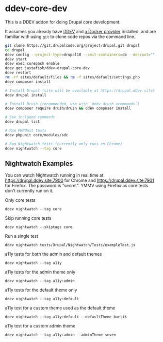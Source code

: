 # ddev-core-dev

This is a DDEV addon for doing Drupal core development. 

It assumes you already have [DDEV](https://ddev.com/) and [a Docker provider](https://ddev.readthedocs.io/en/stable/users/install/docker-installation/) installed, and are familiar with using `git` to clone code repos via the command line.

```bash
git clone https://git.drupalcode.org/project/drupal.git drupal
cd drupal
ddev config --project-type=drupal10 --omit-containers=db --docroot="" --php-version=8.3 --disable-settings-management --nodejs-version=20
ddev start
ddev exec corepack enable
ddev get justafish/ddev-drupal-core-dev
ddev restart
rm -rf sites/default/files && rm -f sites/default/settings.php
ddev composer install

# Install Drupal (site will be available at https://drupal.ddev.site)
ddev drupal install

# Install Drush (recommended, use with `ddev drush <command>`)
ddev composer require drush/drush && ddev composer install

# See included commands
ddev drupal list

# Run PHPUnit tests
ddev phpunit core/modules/sdc

# Run Nightwatch tests (currently only runs on Chrome)
ddev nightwatch --tag core
```

## Nightwatch Examples

You can watch Nightwatch running in real time at https://drupal.ddev.site:7900
for Chrome and https://drupal.ddev.site:7901 for Firefox. The password is
"secret". YMMV using Firefox as core tests don't currently run on it.

Only core tests
```
ddev nightwatch --tag core
```

Skip running core tests
```
ddev nightwatch --skiptags core
```

Run a single test
```
ddev nightwatch tests/Drupal/Nightwatch/Tests/exampleTest.js
```

a11y tests for both the admin and default themes
```
ddev nightwatch --tag a11y
```

a11y tests for the admin theme only
```
ddev nightwatch --tag a11y:admin
```

a11y tests for the default theme only
```
ddev nightwatch --tag a11y:default
```

a11y test for a custom theme used as the default theme
```
ddev nightwatch --tag a11y:default --defaultTheme bartik
```

a11y test for a custom admin theme
```
ddev nightwatch --tag a11y:admin --adminTheme seven
```
